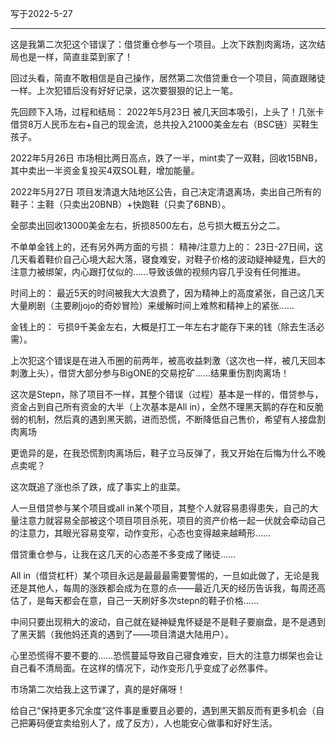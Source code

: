 写于2022-5-27

----

这是我第二次犯这个错误了：借贷重仓参与一个项目。上次下跌割肉离场，这次结局也是一样，简直韭菜到家了！

回过头看，简直不敢相信是自己操作，居然第二次借贷重仓一个项目，简直跟赌徒一样。上次犯错后没有好好记录，这次要狠狠的记上一笔。


先回顾下入场，过程和结局：
2022年5月23日
被几天回本吸引，上头了！几张卡借贷8万人民币左右+自己的现金流，总共投入21000美金左右（BSC链）买鞋生孩子。

2022年5月26日
市场相比两日高点，跌了一半，mint卖了一双鞋，回收15BNB，其中卖出一半资金复投买4双SOL鞋，增加能量。

2022年5月27日
项目发清退大陆地区公告，自己决定清退离场，卖出自己所有的鞋子：主鞋（只卖出20BNB）+快跑鞋（只卖了6BNB）。

全部卖出回收13000美金左右，折损8500左右，总亏损大概五分之二。


不单单金钱上的，还有另外两方面的亏损：
精神/注意力上的：
23日-27日间，这几天看着鞋价自己心境大起大落，寝食难安，对鞋子价格的波动疑神疑鬼，巨大的注意力被绑架，内心跟打仗似的……导致该做的视频内容几乎没有任何推进。

时间上的：
最近5天的时间被我大大浪费了，因为精神上的高度紧张，自己这几天大量刷剧（主要刷jojo的奇妙冒险）来缓解时间上难熬和精神上的紧张……

金钱上的：
亏损9千美金左右，大概是打工一年左右才能存下来的钱（除去生活必需）。


上次犯这个错误是在进入币圈的前两年，被高收益刺激（这次也一样，被几天回本刺激上头），借贷大部分参与BigONE的交易挖矿……结果重伤割肉离场！

这次是Stepn，除了项目不一样，其整个错误（过程）基本是一样的，借贷参与，资金占到自己所有资金的大半（上次基本是All in），全然不理黑天鹅的存在和反脆弱的机制，然后真的遇到黑天鹅，进而恐慌，不断降低自己售价，希望有人接盘割肉离场

更诡异的是，在我恐慌割肉离场后，鞋子立马反弹了，我又开始在后悔为什么不晚点卖呢？

这次既追了涨也杀了跌，成了事实上的韭菜。

人一旦借贷参与某个项目或all in某个项目，其整个人就容易患得患失，自己的大量注意力就容易全部被这个项目项目杀死，项目的资产价格一起一伏就会牵动自己的注意力，其眼光容易变窄，动作变形，心态也变得越来越畸形……

借贷重仓参与，让我在这几天的心态差不多变成了赌徒……

All in（借贷杠杆）某个项目永远是最最最需要警惕的，一旦如此做了，无论是我还是其他人，每周的涨跌都会成为在意的点——最近几天的经历告诉我，每周还高估了，是每天都会在意，自己一天刷好多次stepn的鞋子价格……

中间只要出现稍大的波动，自己就在疑神疑鬼怀疑是不是鞋子要崩盘，是不是遇到了黑天鹅（我他妈还真的遇到了——项目清退大陆用户）。

心里恐慌得不要不要的……恐慌蔓延导致自己寝食难安，巨大的注意力绑架也会让自己看不清局面。在这样的情况下，动作变形几乎变成了必然事件。

市场第二次给我上这节课了，真的是好痛呀！

给自己“保持更多冗余度”这件事是重要且必要的，遇到黑天鹅反而有更多机会（自己把筹码便宜卖给别人了，成了反方），人也能安心做事和好好生活。




